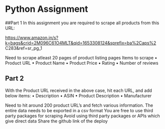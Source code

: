 # Python Assignment
##Part 1
In this assignment you are required to scrape all products from this URL: 

https://www.amazon.in/s?k=bags&crid=2M096C61O4MLT&qid=1653308124&sprefix=ba%2Caps%2
C283&ref=sr_pg_1

Need to scrape atleast 20 pages of product listing pages
Items to scrape
• Product URL
• Product Name
• Product Price
• Rating
• Number of reviews


## Part 2
With the Product URL received in the above case, hit each URL, and add below items:
• Description
• ASIN
• Product Description
• Manufacturer

Need to hit around 200 product URL’s and fetch various information.
The entire data needs to be exported in a csv format
You are free to use third party packages for scraping
Avoid using third party packages or APIs which give direct data
Share the github link of the deploy

